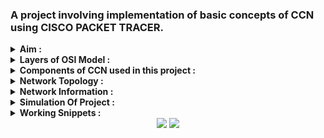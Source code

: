 ### A project involving implementation of basic concepts of CCN using CISCO PACKET TRACER.

<details><summary><b>Aim :</b></summary>
</br>
   Construct and simulate a Network consisting of 4 different LANs using routers and switches. Connect the LANS using static routing. Each LAN should have a minimum 3 end devices    (PCs/Laptops). 
</details>

<details><summary><b>Layers of OSI Model :</b></summary>
</br>
OSI stands for Open Systems Interconnection. It has been developed by ISO – ‘International Organization of Standardization‘, in the year 1984. It is a 7 layer architecture with each layer having specific functionality to perform. All these 7 layers work collaboratively to transmit the data from one person to another across the globe.
</br>
</br>
<img alt="Snippets-1" src="images/OSI.png"></img></br>
</details>

<details><summary><b>Components of CCN used in this project :</b></summary>
</br>

**1. Computers/ Wireless Laptops :** It is a layer 7 (Application layer) device. End Nodes (End Devices).

**2. Ethernet straight-through cable/Ethernet crossover cable :** It is a layer 1 (Physical Layer) device. Wired Media.

**3. Switch :** It is a layer 2 (Data Link Layer) device. Device for setting up the lan.

**4. Router :** It is a layer 3 (Network Layer) device. A router is a networking device that forwards data packets between computer networks.

**5. Access Point :** It is a layer 2 (Data Link Layer) device. A wireless access point, or more generally just access point, is a networking hardware device that allows other Wi-Fi devices to connect to a wired network.
</details>

<details><summary><b>Network Topology :</b></summary>
</br>
<img alt="Snippets-2" src="images/Network_Topology.PNG"></img></br>
</br>
</details>

<details><summary><b>Network Information :</b></summary>
</br>
<img alt="Snippets-3" src="images/Network_Information.PNG"></img></br>
</br>
</details>

<details><summary><b>Simulation Of Project :</b></summary>
</br>
</details>

<details><summary><b>Working Snippets :</b></summary>
</br>
<img alt="Snippets-4" src="images/work-1.PNG"></img></br>
</br>
<img alt="Snippets-5" src="images/Network_Topology.png"></img></br>
</br>
<img alt="Snippets-6" src="images/Network_Topology.png"></img></br>
</br>
</details>

<div align="center">
  <img src="https://forthebadge.com/images/badges/built-with-love.svg" />
  <img src="https://forthebadge.com/images/badges/built-by-developers.svg" />
</div>

